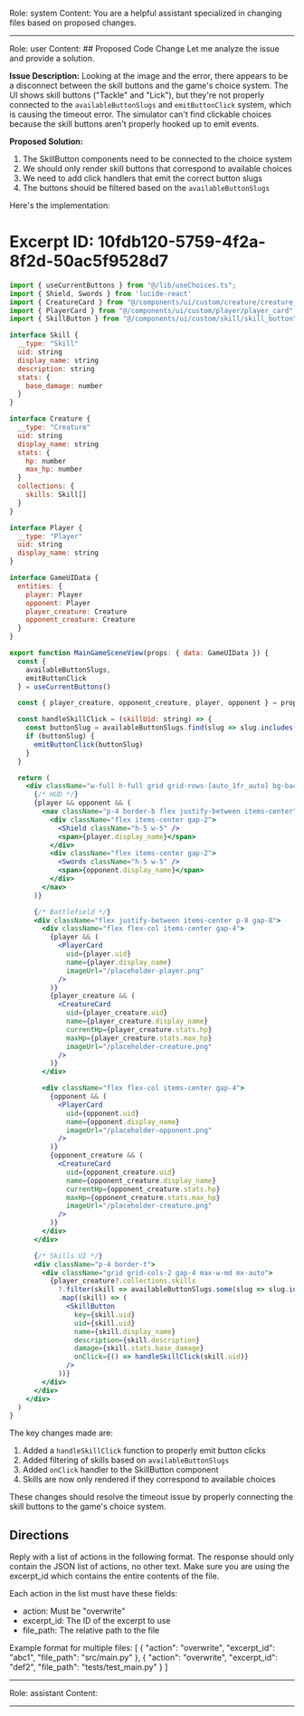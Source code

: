Role: system
Content: You are a helpful assistant specialized in changing files based on proposed changes.
__________________
Role: user
Content: ## Proposed Code Change
Let me analyze the issue and provide a solution.

**Issue Description:**
Looking at the image and the error, there appears to be a disconnect between the skill buttons and the game's choice system. The UI shows skill buttons ("Tackle" and "Lick"), but they're not properly connected to the `availableButtonSlugs` and `emitButtonClick` system, which is causing the timeout error. The simulator can't find clickable choices because the skill buttons aren't properly hooked up to emit events.

**Proposed Solution:**
1. The SkillButton components need to be connected to the choice system
2. We should only render skill buttons that correspond to available choices
3. We need to add click handlers that emit the correct button slugs
4. The buttons should be filtered based on the `availableButtonSlugs`

Here's the implementation:

# Excerpt ID: 10fdb120-5759-4f2a-8f2d-50ac5f9528d7
```jsx main_game/templates/MainGameScene.tsx
import { useCurrentButtons } from "@/lib/useChoices.ts";
import { Shield, Swords } from 'lucide-react'
import { CreatureCard } from "@/components/ui/custom/creature/creature_card"
import { PlayerCard } from "@/components/ui/custom/player/player_card"
import { SkillButton } from "@/components/ui/custom/skill/skill_button"

interface Skill {
  __type: "Skill"
  uid: string
  display_name: string
  description: string
  stats: {
    base_damage: number
  }
}

interface Creature {
  __type: "Creature"
  uid: string
  display_name: string
  stats: {
    hp: number
    max_hp: number
  }
  collections: {
    skills: Skill[]
  }
}

interface Player {
  __type: "Player"
  uid: string
  display_name: string
}

interface GameUIData {
  entities: {
    player: Player
    opponent: Player
    player_creature: Creature
    opponent_creature: Creature
  }
}

export function MainGameSceneView(props: { data: GameUIData }) {
  const {
    availableButtonSlugs,
    emitButtonClick
  } = useCurrentButtons()

  const { player_creature, opponent_creature, player, opponent } = props.data.entities

  const handleSkillClick = (skillUid: string) => {
    const buttonSlug = availableButtonSlugs.find(slug => slug.includes(skillUid))
    if (buttonSlug) {
      emitButtonClick(buttonSlug)
    }
  }

  return (
    <div className="w-full h-full grid grid-rows-[auto_1fr_auto] bg-background">
      {/* HUD */}
      {player && opponent && (
        <nav className="p-4 border-b flex justify-between items-center">
          <div className="flex items-center gap-2">
            <Shield className="h-5 w-5" />
            <span>{player.display_name}</span>
          </div>
          <div className="flex items-center gap-2">
            <Swords className="h-5 w-5" />
            <span>{opponent.display_name}</span>
          </div>
        </nav>
      )}

      {/* Battlefield */}
      <div className="flex justify-between items-center p-8 gap-8">
        <div className="flex flex-col items-center gap-4">
          {player && (
            <PlayerCard
              uid={player.uid}
              name={player.display_name}
              imageUrl="/placeholder-player.png"
            />
          )}
          {player_creature && (
            <CreatureCard
              uid={player_creature.uid}
              name={player_creature.display_name}
              currentHp={player_creature.stats.hp}
              maxHp={player_creature.stats.max_hp}
              imageUrl="/placeholder-creature.png"
            />
          )}
        </div>

        <div className="flex flex-col items-center gap-4">
          {opponent && (
            <PlayerCard
              uid={opponent.uid}
              name={opponent.display_name}
              imageUrl="/placeholder-opponent.png"
            />
          )}
          {opponent_creature && (
            <CreatureCard
              uid={opponent_creature.uid}
              name={opponent_creature.display_name}
              currentHp={opponent_creature.stats.hp}
              maxHp={opponent_creature.stats.max_hp}
              imageUrl="/placeholder-creature.png"
            />
          )}
        </div>
      </div>

      {/* Skills UI */}
      <div className="p-4 border-t">
        <div className="grid grid-cols-2 gap-4 max-w-md mx-auto">
          {player_creature?.collections.skills
            ?.filter(skill => availableButtonSlugs.some(slug => slug.includes(skill.uid)))
            .map((skill) => (
              <SkillButton
                key={skill.uid}
                uid={skill.uid}
                name={skill.display_name}
                description={skill.description}
                damage={skill.stats.base_damage}
                onClick={() => handleSkillClick(skill.uid)}
              />
            ))}
        </div>
      </div>
    </div>
  )
}
```

The key changes made are:
1. Added a `handleSkillClick` function to properly emit button clicks
2. Added filtering of skills based on `availableButtonSlugs`
3. Added `onClick` handler to the SkillButton component
4. Skills are now only rendered if they correspond to available choices

These changes should resolve the timeout issue by properly connecting the skill buttons to the game's choice system.

## Directions
Reply with a list of actions in the following format. The response should only contain the JSON list of actions, no other text.
Make sure you are using the excerpt_id which contains the entire contents of the file.

Each action in the list must have these fields:
- action: Must be "overwrite"
- excerpt_id: The ID of the excerpt to use
- file_path: The relative path to the file

Example format for multiple files:
[
    {
        "action": "overwrite",
        "excerpt_id": "abc1",
        "file_path": "src/main.py"
    },
    {
        "action": "overwrite",
        "excerpt_id": "def2",
        "file_path": "tests/test_main.py"
    }
]
__________________
Role: assistant
Content: 
__________________
